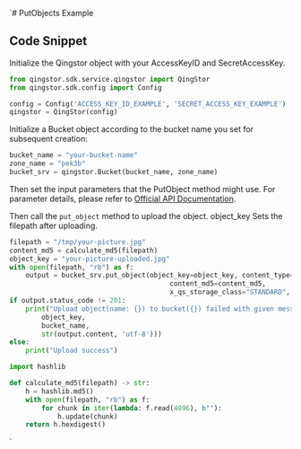 `# PutObjects Example

## Code Snippet

Initialize the Qingstor object with your AccessKeyID and SecretAccessKey.

```python
from qingstor.sdk.service.qingstor import QingStor
from qingstor.sdk.config import Config

config = Config('ACCESS_KEY_ID_EXAMPLE', 'SECRET_ACCESS_KEY_EXAMPLE')
qingstor = QingStor(config)
```

Initialize a Bucket object according to the bucket name you set for subsequent creation:

```python
bucket_name = "your-bucket-name"
zone_name = "pek3b"
bucket_srv = qingstor.Bucket(bucket_name, zone_name)
```

Then set the input parameters that the PutObject method might use. For parameter details, please refer to [Official API Documentation](https://docs.qingcloud.com/qingstor/api/object/put).

Then call the `put_object` method to upload the object. object_key Sets the filepath after uploading.

```python
filepath = "/tmp/your-picture.jpg"
content_md5 = calculate_md5(filepath)
object_key = "your-picture-uploaded.jpg"
with open(filepath, "rb") as f:
    output = bucket_srv.put_object(object_key=object_key, content_type="image/jpeg",
                                        content_md5=content_md5,
                                        x_qs_storage_class="STANDARD", body=f)
if output.status_code != 201:
    print("Upload object(name: {}) to bucket({}) failed with given message: {}".format(
        object_key,
        bucket_name,
        str(output.content, 'utf-8')))
else:
    print("Upload success")
```

```python
import hashlib

def calculate_md5(filepath) -> str:
    h = hashlib.md5()
    with open(filepath, "rb") as f:
        for chunk in iter(lambda: f.read(4096), b""):
            h.update(chunk)
    return h.hexdigest()
```
`
